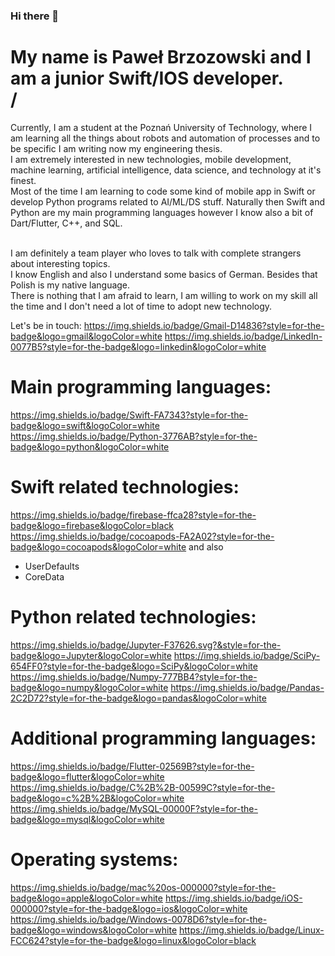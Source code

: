 ### Hi there 👋

# My name is Paweł Brzozowski and I am a junior Swift/IOS developer. </br> /<br>
Currently, I am a student at the Poznań University of Technology, where I am learning all the things about robots and automation of processes and to be specific I am writing now my engineering thesis. </br>
I am extremely interested in new technologies, mobile development, machine learning, artificial intelligence, data science, and technology at it's finest. </br>
Most of the time I am learning to code some kind of mobile app in Swift or develop Python programs related to AI/ML/DS stuff.
Naturally then Swift and Python are my main programming languages however I know also a bit of Dart/Flutter, C++, and SQL. </br> </br>

I am definitely a team player who loves to talk with complete strangers about interesting topics. </br>
I know English and also I understand some basics of German. Besides that Polish is my native language. </br>
There is nothing that I am afraid to learn, I am willing to work on my skill all the time and I don't need a lot of time to adopt new technology. </br>

Let's be in touch:
https://img.shields.io/badge/Gmail-D14836?style=for-the-badge&logo=gmail&logoColor=white
https://img.shields.io/badge/LinkedIn-0077B5?style=for-the-badge&logo=linkedin&logoColor=white

# Main programming languages:
https://img.shields.io/badge/Swift-FA7343?style=for-the-badge&logo=swift&logoColor=white </br>
https://img.shields.io/badge/Python-3776AB?style=for-the-badge&logo=python&logoColor=white </br>

# Swift related technologies:
https://img.shields.io/badge/firebase-ffca28?style=for-the-badge&logo=firebase&logoColor=black  
https://img.shields.io/badge/cocoapods-FA2A02?style=for-the-badge&logo=cocoapods&logoColor=white
and also
- UserDefaults
- CoreData

# Python related technologies:
https://img.shields.io/badge/Jupyter-F37626.svg?&style=for-the-badge&logo=Jupyter&logoColor=white
https://img.shields.io/badge/SciPy-654FF0?style=for-the-badge&logo=SciPy&logoColor=white
https://img.shields.io/badge/Numpy-777BB4?style=for-the-badge&logo=numpy&logoColor=white
https://img.shields.io/badge/Pandas-2C2D72?style=for-the-badge&logo=pandas&logoColor=white

# Additional programming languages:
https://img.shields.io/badge/Flutter-02569B?style=for-the-badge&logo=flutter&logoColor=white </br>
https://img.shields.io/badge/C%2B%2B-00599C?style=for-the-badge&logo=c%2B%2B&logoColor=white </br>
https://img.shields.io/badge/MySQL-00000F?style=for-the-badge&logo=mysql&logoColor=white </br>

# Operating systems:
https://img.shields.io/badge/mac%20os-000000?style=for-the-badge&logo=apple&logoColor=white 
https://img.shields.io/badge/iOS-000000?style=for-the-badge&logo=ios&logoColor=white
https://img.shields.io/badge/Windows-0078D6?style=for-the-badge&logo=windows&logoColor=white
https://img.shields.io/badge/Linux-FCC624?style=for-the-badge&logo=linux&logoColor=black

